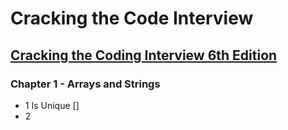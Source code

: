 # Cracking the Code Interview

## <a target="_blank" href="https://www.amazon.com.br/Cracking-Coding-Interview-Programming-Questions/dp/0984782850/ref=sr_1_1?crid=2J1378416HYE3&amp;keywords=cracking+the+coding+interview&amp;qid=1696371476&amp;sprefix=cracking+%252Caps%252C240&amp;sr=8-1&amp;ufe=app_do%253Aamzn1.fos.fcd6d665-32ba-4479-9f21-b774e276a678&_encoding=UTF8&tag=renannuness00-20&linkCode=ur2&linkId=bcd18427ab4d3c478e0e395ff4475e9c&camp=1789&creative=9325">Cracking the Coding Interview 6th Edition</a>

### Chapter 1 - Arrays and Strings
- 1 Is Unique []
- 2 